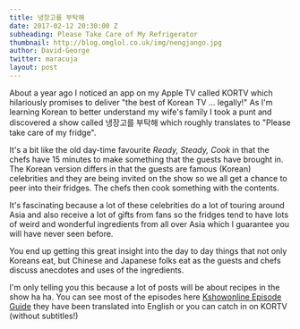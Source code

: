 ```yaml
---
title: 냉장고를 부탁해
date: 2017-02-12 20:30:00 Z
subheading: Please Take Care of My Refrigerator
thumbnail: http://blog.omglol.co.uk/img/nengjango.jpg
author: David-George
twitter: maracuja
layout: post
---
```


About a year ago I noticed an app on my Apple TV called KORTV which hilariously promises to deliver "the best of Korean TV ... legally!" As I'm learning Korean to better understand my wife's family I took a punt and discovered a show called 냉장고를 부탁해 which roughly translates to "Please take care of my fridge".

It's a bit like the old day-time favourite _Ready, Steady, Cook_ in that the chefs have 15 minutes to make something that the guests have brought in. The Korean version differs in that the guests are famous (Korean) celebrities and they are being invited on the show so we all get a chance to peer into their fridges. The chefs then cook something with the contents.

It's fascinating because a lot of these celebrities do a lot of touring around Asia and also receive a lot of gifts from fans so the fridges tend to have lots of weird and wonderful ingredients from all over Asia which I guarantee you will have never seen before.

You end up getting this great insight into the day to day things that not only Koreans eat, but Chinese and Japanese folks eat as the guests and chefs discuss anecdotes and uses of the ingredients.

I'm only telling you this because a lot of posts will be about recipes in the show ha ha. You can see most of the episodes here [Kshowonline Episode Guide](http://kshowonline.com/category/155/please-take-care-of-my-refrigerator) they have been translated into English or you can catch in on KORTV (without subtitles!)